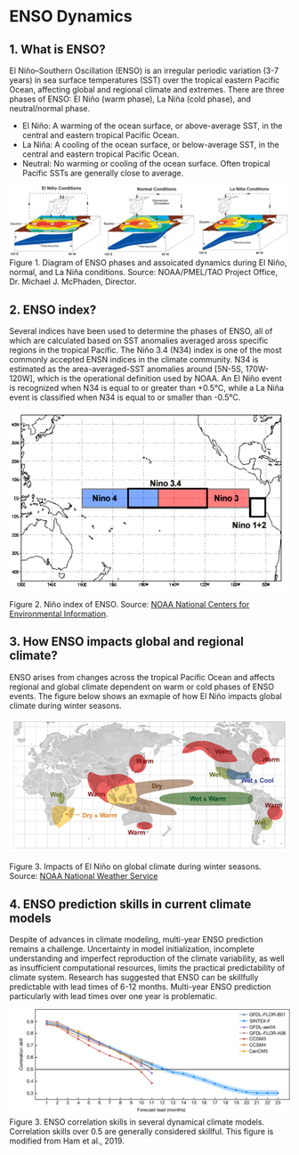 # ENSO Dynamics 

## 1. What is ENSO?

El Niño–Southern Oscillation (ENSO) is an irregular periodic variation (3-7 years) in sea surface temperatures (SST) over the tropical eastern Pacific Ocean, affecting global and regional climate and extremes. There are three phases of ENSO: El Niño (warm phase), La Niña (cold phase), and neutral/normal phase. 

- El Niño:  A warming of the ocean surface, or above-average SST, in the central and eastern tropical Pacific Ocean.
- La Niña: A cooling of the ocean surface, or below-average SST, in the central and eastern tropical Pacific Ocean. 
- Neutral: No warming or cooling of the ocean surface. Often tropical Pacific SSTs are generally close to average.  


![Figure 1. Diagram of ENSO phases and assoicated dynamics during El Niño, normal, and La Niña conditions. Source: NOAA/PMEL/TAO Project Office, Dr. Michael J. McPhaden, Director. ](image/what_is_ENSO.jpg) 
Figure 1. Diagram of ENSO phases and assoicated dynamics during El Niño, normal, and La Niña conditions. Source: NOAA/PMEL/TAO Project Office, Dr. Michael J. McPhaden, Director. 


## 2. ENSO index?
Several indices have been used to determine the phases of ENSO, all of which are calculated based on SST anomalies averaged aross specific regions in the tropical Pacific. The Niño 3.4 (N34) index is one of the most commonly accepted ENSN indices in the climate community. N34 is estimated as the area-averaged-SST anomalies around [5N-5S, 170W-120W], which is the operational definition used by NOAA. An El Niño event is recognized when N34 is equal to or greater than +0.5°C, while a La Niña event is classified when N34 is equal to or smaller than -0.5°C.    

![Figure 2. Niño index of ENSO ](image/NINOindex.jpg) 

Figure 2.  Niño index of ENSO. Source: [NOAA National Centers for Environmental Information](https://www.ncdc.noaa.gov/teleconnections/enso/indicators/sst/). 

## 3. How ENSO impacts global and regional climate?
ENSO arises from changes across the tropical Pacific Ocean and affects regional and global climate dependent on warm or cold phases of ENSO events. The figure below shows an exmaple of how El Niño impacts global climate during winter seasons. 

![Figure 3. Impacts of El Niño on global climate during winter seasons.](image/El_winter.jpg) 

Figure 3. Impacts of El Niño on global climate during winter seasons. Source: [NOAA National Weather Service](https://www.weather.gov/jetstream/enso_impacts) 




## 4. ENSO prediction skills in current climate models 

Despite of advances in climate modeling, multi-year ENSO prediction remains a challenge. Uncertainty in model initialization, incomplete understanding and imperfect reproduction of the climate variability, as well as insufficient computational resources, limits the practical predictability of climate system. Research has suggested that ENSO can be skillfully predictable with lead times of 6-12 months. Multi-year ENSO prediction particularly with lead times over one year is problematic. 




![Figure 3. ENSO correlation skills in several dynamical climate models. Correlation skills over 0.5 are generally considered skillful. This figure is modified from Ham et al., 2019. ](image/Fig1_PredictionSkills.jpg) 
Figure 3. ENSO correlation skills in several dynamical climate models. Correlation skills over 0.5 are generally considered skillful. This figure is modified from Ham et al., 2019.

